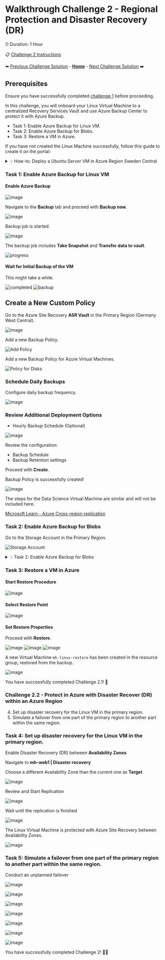 # Walkthrough Challenge 2 - Regional Protection and Disaster Recovery (DR)

⏰ Duration: 1 Hour

📋 [Challenge 2 Instructions](../../challenges/02_challenge.md)

⬅️ [Previous Challenge Solution](../challenge-1/solution.md) - **[Home](../../Readme.md)** - [Next Challenge Solution](../challenge-3/solution.md) ➡️

## Prerequisites

Ensure you have successfully completed [challenge 1](../../Readme.md#challenge-1) before proceeding.

In this challenge, you will onboard your Linux Virtual Machine to a centralized Recovery Services Vault and use Azure Backup Center to protect it with Azure Backup.

* Task 1: Enable Azure Backup for Linux VM.
* Task 2: Enable Azure Backup for Blobs.
* Task 3: Restore a VM in Azure.

If you have not created the Linux Machine successfully, follow this guide to create it on the portal:

<details>
<summary>💡 How-to: Deploy a Ubuntu Server VM in Azure Region Sweden Central</summary>
<br>

### Choose OS
![image](./img/006.png)
> **Note:** Choose the source resource group.

### Configure Details - Basics
![image](./img/007.png)
> **Note:** Choose the source resource group.

### Configure Details - Basics (Option 2)
![image](./img/007a.png)

Ensure the VM is in the public network and open Port 3389 to connect to it (or use Azure Bastion to access it).

### Enable RDP Port
![image](./img/008.png)

### Configure Details - Networking (Option 2)
![image](./img/008a.png)

### Review Deployed VM
![image](./img/009.png)
![image](./img/010.png)

</details>

### Task 1: Enable Azure Backup for Linux VM

#### Enable Azure Backup
![image](./img/030.png)

Navigate to the **Backup** tab and proceed with **Backup now**.

![image](./img/040.png)

Backup job is started.

![image](./img/031.png)

The backup job includes **Take Snapshot** and **Transfer data to vault**.

![progress](./img/032.png)

#### Wait for Initial Backup of the VM

This might take a while.

![completed](./img/033.png)
![backup](./img/034.png)

## Create a New Custom Policy

Go to the Azure Site Recovery **ASR Vault** in the Primary Region (Germany West Central).

![image](./img/041.png)

Add a new Backup Policy.

![Add Policy](./img/042.png)

Add a new Backup Policy for Azure Virtual Machines.

![Policy for Disks](./img/043.png)

### Schedule Daily Backups

Configure daily backup frequency.

![image](./img/044.png)

### Review Additional Deployment Options
- Hourly Backup Schedule (Optional)

![image](./img/mh-ch2-screenshot-22.png)

Review the configuration:
* Backup Schedule
* Backup Retention settings

Proceed with **Create**.

Backup Policy is successfully created!

![image](./img/045.png)

The steps for the Data Science Virtual Machine are similar and will not be included here.

[Microsoft Learn - Azure Cross-region replication](https://learn.microsoft.com/en-us/azure/reliability/cross-region-replication-azure#cross-region-replication)

### Task 2: Enable Azure Backup for Blobs

Go to the Storage Account in the Primary Region.

![Storage Account](./img/050.png)

<details>
<summary>💡 Task 2: Enable Azure Backup for Blobs</summary>
<br>

<details>
<summary>💡 How-to: Create a Backup Vault (if not created during lab setup)</summary>
<br>

### Create a Backup Vault (not a Recovery Service Vault)
![image](./img/mh-ch2-screenshot-71.png)

</details>

<details>
<summary>💡 How-to: Create a Container</summary>
<br>

![image](./img/019.png)
![image](./img/019a.png)
![image](./img/019b.png)
![image](./img/020.png)

</details>

To backup our storage account, assign the Backup Vault in the Primary Region some access permissions.

### Enable System Managed Identity for the Backup Vault and Copy the MI Object ID

Go to the Backup Vault in the Primary Region (Germany West Central) and navigate to the Identity tab.

![Identity Tab](./img/060.png)

Click **Azure role assignments**.

![Enable System Managed Identity](./img/060a.png)

### Assign the "Storage Backup Contributor" Role to Backup Vault Managed Identity

Go back to the Storage Account in the Primary Region (Germany West Central). Navigate to the **Access Control (IAM)** tab and add a role assignment.

![image](./img/061.png)

Select Role.

![Backup Contributor](./img/062.png)

Select Scope.

![MI](./img/063.png)

Select Managed Identity of the Backup Vault.

![Backup Vault MI](./img/064.png)

Review + Assign.

![Review + Assign](./img/065.png)

### Enable Azure Backup for Blobs

This will require creating a new backup policy:

![Create New Policy](./img/051.png)
![Select Vault](./img/052.png)
![Create](./img/054.png)

Backup Policy for storage successfully created!

![Create](./img/055.png)

</details>

### Task 3: Restore a VM in Azure

#### Start Restore Procedure
![image](./img/035.png)

#### Select Restore Point
![image](./img/036.png)

#### Set Restore Properties

Proceed with **Restore**.

![image](./img/037.png)
![image](./img/038.png)
![image](./img/039.png)

A new Virtual Machine `mh-linux-restore` has been created in the resource group, restored from the backup.

![image](./img/070.png)

You have successfully completed Challenge 2.1! 🚀

### Challenge 2.2 - Protect in Azure with Disaster Recover (DR) within an Azure Region
4. Set up disaster recovery for the Linux VM in the primary region.
5. Simulate a failover from one part of the primary region to another part within the same region.

### Task 4: Set up disaster recovery for the Linux VM in the primary region.

Enable Disaster Recovery (DR) between **Availability Zones**

Navigate to **mh-web1 | Disaster recovery**

Choose a different Availability Zone than the current one as **Target**

![image](./img/071.png)

Review and Start Replication

![image](./img/074.png)

Wait until the replication is finished

![image](./img/075.png)

The Linux Virtual Machine is protected with Azure Site Recovery between Availability Zones.

![image](./img/076.png)

### Task 5: Simulate a failover from one part of the primary region to another part within the same region.

Conduct an unplanned failover

![image](./img/077.png)

![image](./img/078.png)

![image](./img/079.png)

![image](./img/080.png)

![image](./img/081.png)

![image](./img/082.png)

![image](./img/083.png)

You have successfully completed Challenge 2! 🚀🚀


